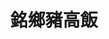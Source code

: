 ---
title: "銘鄉豬高飯"
description: "銘鄉豬高飯"
layout: shop
keywords:
  - 美食競賽
  - 台灣美食
  - 美食精選
datePublished: "2025-06-30"
dateModified: "2025-07-02"
city: "台北市"
district: "中正區"
address: "台北市中正區中華路二段311巷"
phone: "0930840640"
geo: "25.028710849274624, 121.50622132683642"
google_map: "https://maps.app.goo.gl/hxjeQFv68PfFHZUL8"
footinder: "https://footinder.com.tw/%E5%8F%B0%E5%8C%97%E5%B8%82%E4%B8%AD%E6%AD%A3%E5%8D%80/362047/"
official: "https://www.facebook.com/profile.php?id=100069267175195"
award:
  - name: "夜市王"
    year: "2024"
    entries:
      - nightMarket: "南機場夜市"
        food_type: "蚵仔煎"
        rank: "第八名"

---